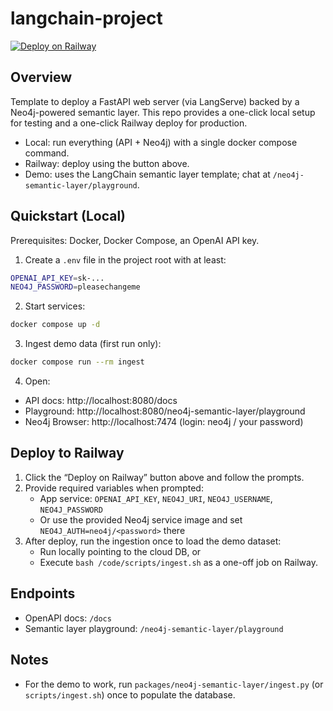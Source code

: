 # langchain-project

[![Deploy on Railway](https://railway.com/button.svg)](https://railway.com/deploy/ig4r8_?referralCode=C0ESXA)

## Overview
Template to deploy a FastAPI web server (via LangServe) backed by a Neo4j-powered semantic layer. This repo provides a one-click local setup for testing and a one-click Railway deploy for production.

- Local: run everything (API + Neo4j) with a single docker compose command.
- Railway: deploy using the button above.
- Demo: uses the LangChain semantic layer template; chat at `/neo4j-semantic-layer/playground`.

## Quickstart (Local)
Prerequisites: Docker, Docker Compose, an OpenAI API key.

1) Create a `.env` file in the project root with at least:
```bash
OPENAI_API_KEY=sk-...
NEO4J_PASSWORD=pleasechangeme
```

2) Start services:
```bash
docker compose up -d
```

3) Ingest demo data (first run only):
```bash
docker compose run --rm ingest
```

4) Open:
- API docs: http://localhost:8080/docs
- Playground: http://localhost:8080/neo4j-semantic-layer/playground
- Neo4j Browser: http://localhost:7474 (login: neo4j / your password)

## Deploy to Railway
1) Click the “Deploy on Railway” button above and follow the prompts.
2) Provide required variables when prompted:
   - App service: `OPENAI_API_KEY`, `NEO4J_URI`, `NEO4J_USERNAME`, `NEO4J_PASSWORD`
   - Or use the provided Neo4j service image and set `NEO4J_AUTH=neo4j/<password>` there
3) After deploy, run the ingestion once to load the demo dataset:
   - Run locally pointing to the cloud DB, or
   - Execute `bash /code/scripts/ingest.sh` as a one-off job on Railway.

## Endpoints
- OpenAPI docs: `/docs`
- Semantic layer playground: `/neo4j-semantic-layer/playground`

## Notes
- For the demo to work, run `packages/neo4j-semantic-layer/ingest.py` (or `scripts/ingest.sh`) once to populate the database.
